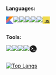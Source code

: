 
**Languages:**

<img align="left" height="20" src="https://raw.githubusercontent.com/github/explore/80688e429a7d4ef2fca1e82350fe8e3517d3494d/topics/kotlin/kotlin.png">
<img align="left" height="20" src="https://cdn.icon-icons.com/icons2/2108/PNG/512/java_icon_130901.png">
<img align="left" height="20" src="https://seeklogo.com//images/C/c-sharp-c-logo-02F17714BA-seeklogo.com.png">
<img align="left" height="20" src="https://upload.wikimedia.org/wikipedia/commons/1/18/ISO_C%2B%2B_Logo.svg">
<img align="left" height="20" src="https://upload.wikimedia.org/wikipedia/commons/c/c3/Python-logo-notext.svg">
<img align="left" height="20" src="https://image.flaticon.com/icons/png/512/732/732212.png">
<img align="left" height="20" src="https://raw.githubusercontent.com/github/explore/80688e429a7d4ef2fca1e82350fe8e3517d3494d/topics/javascript/javascript.png">

<br />
<br />

**Tools:**

<img align="left" height="20" src="https://upload.wikimedia.org/wikipedia/commons/9/9c/IntelliJ_IDEA_Icon.svg">
<img align="left" height="20" src="https://cdn.worldvectorlogo.com/logos/clion-1.svg">
<img align="left" height="20" src="https://www.pngfind.com/pngs/b/642-6424738_rider-png.png">
<img align="left" height="20" src="https://upload.wikimedia.org/wikipedia/commons/5/59/Visual_Studio_Icon_2019.svg">
<img align="left" height="20" src="https://raw.githubusercontent.com/github/explore/80688e429a7d4ef2fca1e82350fe8e3517d3494d/topics/terminal/terminal.png">

<br />
<br />

[![Top Langs](https://github-readme-stats.vercel.app/api/top-langs/?username=husker-dev&hide=ruby&layout=compact&theme=dark&bg_color=0D1117&border_color=30363D)](https://github.com/husker-dev)
